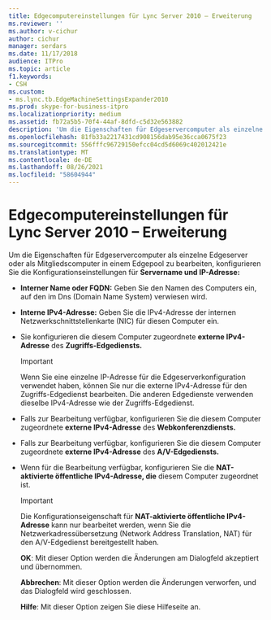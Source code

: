 ```yaml
---
title: Edgecomputereinstellungen für Lync Server 2010 – Erweiterung
ms.reviewer: ''
ms.author: v-cichur
author: cichur
manager: serdars
ms.date: 11/17/2018
audience: ITPro
ms.topic: article
f1.keywords:
- CSH
ms.custom:
- ms.lync.tb.EdgeMachineSettingsExpander2010
ms.prod: skype-for-business-itpro
ms.localizationpriority: medium
ms.assetid: fb72a5b5-70f4-44af-8dfd-c5d32e563882
description: 'Um die Eigenschaften für Edgeservercomputer als einzelne Edgeserver oder als Mitgliedscomputer in einem Edgepool zu bearbeiten, konfigurieren Sie die Konfigurationseinstellungen für Servername und IP-Adresse:'
ms.openlocfilehash: 81fb33a2217431cd908156dab95e36cca0675f23
ms.sourcegitcommit: 556fffc96729150efcc04cd5d6069c402012421e
ms.translationtype: MT
ms.contentlocale: de-DE
ms.lasthandoff: 08/26/2021
ms.locfileid: "58604944"
---
```

# <a name="edge-machine-settings-expander-for-lync-server-2010"></a>Edgecomputereinstellungen für Lync Server 2010 – Erweiterung
 
Um die Eigenschaften für Edgeservercomputer als einzelne Edgeserver oder als Mitgliedscomputer in einem Edgepool zu bearbeiten, konfigurieren Sie die Konfigurationseinstellungen für **Servername und IP-Adresse:**
  
- **Interner Name oder FQDN:** Geben Sie den Namen des Computers ein, auf den im Dns (Domain Name System) verwiesen wird. 
    
- **Interne IPv4-Adresse:** Geben Sie die IPv4-Adresse der internen Netzwerkschnittstellenkarte (NIC) für diesen Computer ein.
    
- Sie konfigurieren die diesem Computer zugeordnete **externe IPv4-Adresse** des **Zugriffs-Edgediensts.**
    
    > [!IMPORTANT]
    > Wenn Sie eine einzelne IP-Adresse für die Edgeserverkonfiguration verwendet haben, können Sie nur die externe IPv4-Adresse für den Zugriffs-Edgedienst bearbeiten. Die anderen Edgedienste verwenden dieselbe IPv4-Adresse wie der Zugriffs-Edgedienst. 
  
- Falls zur Bearbeitung verfügbar, konfigurieren Sie die diesem Computer zugeordnete **externe IPv4-Adresse** des **Webkonferenzdiensts.**
    
- Falls zur Bearbeitung verfügbar, konfigurieren Sie die diesem Computer zugeordnete **externe IPv4-Adresse** des **A/V-Edgediensts.**
    
- Wenn für die Bearbeitung verfügbar, konfigurieren Sie die **NAT-aktivierte öffentliche IPv4-Adresse, die** diesem Computer zugeordnet ist.
    
    > [!IMPORTANT]
    > Die Konfigurationseigenschaft für **NAT-aktivierte öffentliche IPv4-Adresse** kann nur bearbeitet werden, wenn Sie die Netzwerkadressübersetzung (Network Address Translation, NAT) für den A/V-Edgedienst bereitgestellt haben.
  
  **OK**: Mit dieser Option werden die Änderungen am Dialogfeld akzeptiert und übernommen.
  
  **Abbrechen**: Mit dieser Option werden die Änderungen verworfen, und das Dialogfeld wird geschlossen.
  
  **Hilfe**: Mit dieser Option zeigen Sie diese Hilfeseite an.
  

